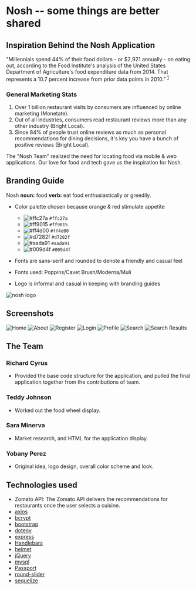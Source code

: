# Nosh -- some things are better shared

## Inspiration Behind the Nosh Application

"Millennials spend 44% of their food dollars - or \$2,921 annually - on eating out, according to the Food Institute's analysis of the United States Department of Agriculture's food expenditure data from 2014. That represents a 10.7 percent increase from prior data points in 2010."&nbsp;<sup>[1][1]</sup>

### General Marketing Stats

1. Over 1 billion restaurant visits by consumers are influenced by online marketing (Monetate).
2. Out of all industries, consumers read restaurant reviews more than any other industry (Bright Local).
3. Since 84% of people trust online reviews as much as personal recommendations for dining decisions, it's key you have a bunch of positive reviews (Bright Local).

The "Nosh Team" realized the need for locating food via mobile & web applications. Our love for food and tech gave us the inspiration for Nosh.

## Branding Guide

Nosh
**noun:** food
**verb:** eat food enthusiastically or greedily.

-   Color palette chosen because orange & red stimulate appetite

    -   ![#ffc27a](http://placehold.it/15/ffc27a/000000?text=+) `#ffc27a`
    -   ![#ff9015](http://placehold.it/15/ff9015/000000?text=+) `#ff9015`
    -   ![#ff4d00](http://placehold.it/15/ff4d00/000000?text=+) `#ff4d00`
    -   ![#d7282f](http://placehold.it/15/d7282f/000000?text=+) `#d7282f`
    -   ![#aada91](http://placehold.it/15/aada91/000000?text=+) `#aada91`
    -   ![#009d4f](http://placehold.it/15/009d4f/000000?text=+) `#009d4f`

-   Fonts are sans-serif and rounded to denote a friendly and casual feel
-   Fonts used: Poppins/Cavet Brush/Moderna/Muli
-   Logo is informal and casual in keeping with branding guides

![nosh logo](public/assets/images/nosh_logo_tagline-01.svg)

## Screenshots

![Home](screenshots/desktop-home.png)
![About](screenshots/desktop-about.png)
![Register](screenshots/desktop-register.png)
![Login](screenshots/desktop-login.png)
![Profile](screenshots/desktop-profile.png)
![Search](screenshots/desktop-search.png)
![Search Results](screenshots/desktop-search-results.png)

## The Team

### Richard Cyrus

-   Provided the base code structure for the application, and pulled the final application together from the contributions of team.

### Teddy Johnson

-   Worked out the food wheel display.

### Sara Minerva

-   Market research, and HTML for the application display.

### Yobany Perez

-   Original idea, logo design, overall color scheme and look.

## Technologies used

-   Zomato API: The Zomato API delivers the recommendations for restaurants once the user selects a cuisine.
-   [axios](https://github.com/axios/axios 'Promise based HTTP client for the browser and node.js')
-   [bcrypt](https://github.com/kelektiv/node.bcrypt.js 'A library to help you hash passwords.')
-   [bootstrap](https://getbootstrap.com/ 'Bootstrap is an open source toolkit for developing with HTML, CSS, and JS.')
-   [dotenv](https://github.com/motdotla/dotenv 'Loads environment variables from .env for nodejs projects')
-   [express](https://expressjs.com/ 'Fast, unopinionated, minimalist web framework for Node.js')
-   [Handlebars](https://handlebarsjs.com/ 'Handlebars provides the power necessary to let you build semantic templates effectively with no frustration.')
-   [helmet](https://helmetjs.github.io/ 'Express.js security with HTTP headers')
-   [jQuery](https://jquery.com/ 'jQuery is a fast, small, and feature-rich JavaScript library.')
-   [mysql](https://www.mysql.com/ 'MySQL is an open-source relational database management system.')
-   [Passport](http://www.passportjs.org/ 'Simple, unobtrusive authentication for Node.js')
-   [round-slider](https://roundsliderui.com/ 'Round slider (also can call as Circular slider, Radial slider) is a jQuery plugin that allows the user to select a value or range of values.')
-   [sequelize](http://docs.sequelizejs.com/ 'Sequelize is a promise-based Node.js ORM')

[1]: https://www.forbes.com/sites/alexandratalty/2016/10/17/millennials-spend-44-percent-of-food-dollars-on-eating-out-says-food-institute/#1f55c7f33ff6
